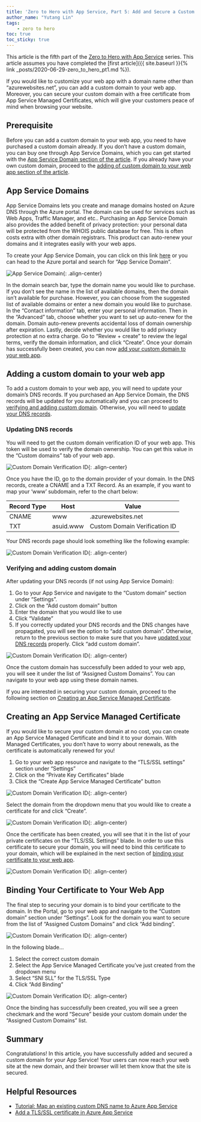 ```yaml
---
title: 'Zero to Hero with App Service, Part 5: Add and Secure a Custom Domain on Your Azure App Service Web App'
author_name: "Yutang Lin"
tags: 
    - zero to hero
toc: true
toc_sticky: true
---
```


This article is the fifth part of the [Zero to Hero with App Service](https://azure.github.io/AppService/tags/#zero-to-hero) series. This article assumes you have completed the [first article]({{ site.baseurl }}{% link _posts/2020-06-29-zero_to_hero_pt1.md %}). 

If you would like to customize your web app with a domain name other than “azurewebsites.net”, you can add a custom domain to your web app. Moreover, you can secure your custom domain with a free certificate from App Service Managed Certificates, which will give your customers peace of mind when browsing your website. 

## Prerequisite

Before you can add a custom domain to your web app, you need to have purchased a custom domain already. If you don’t have a custom domain, you can buy one through App Service Domains, which you can get started with the [App Service Domain section of the article](#app-service-domain). If you already have your own custom domain, proceed to the [adding of custom domain to your web app section of the article](#add-custom-domain). 

## App Service Domains <a name="app-service-domain"></a>

App Service Domains lets you create and manage domains hosted on Azure DNS through the Azure portal. The domain can be used for services such as Web Apps, Traffic Manager, and etc.. Purchasing an App Service Domain also provides the added benefit of privacy protection: your personal data will be protected from the WHOIS public database for free. This is often costs extra with other domain registrars. This product can auto-renew your domains and it integrates easily with your web apps. 

To create your App Service Domain, you can click on this link [here](https://ms.portal.azure.com/#create/Microsoft.Domains) or you can head to the Azure portal and search for “App Service Domain”.  

![App Service Domain]({{site.baseurl}}/media/2020/07/Create-ASD.PNG){: .align-center}

In the domain search bar, type the domain name you would like to purchase. If you don’t see the name in the list of available domains, then the domain isn’t available for purchase. However, you can choose from the suggested list of available domains or enter a new domain you would like to purchase. In the “Contact information” tab, enter your personal information. Then in the “Advanced” tab, choose whether you want to set up auto-renew for the domain. Domain auto-renew prevents accidental loss of domain ownership after expiration. Lastly, decide whether you would like to add privacy protection at no extra charge. Go to “Review + create” to review the legal terms, verify the domain information, and click “Create”. Once your domain has successfully been created, you can now [add your custom domain to your web app](#add-custom-domain). 

## Adding a custom domain to your web app <a name="add-custom-domain"></a>

To add a custom domain to your web app, you will need to update your domain’s DNS records. If you purchased an App Service Domain, the DNS records will be updated for you automatically and you can proceed to [verifying and adding custom domain](#verify-add-domain). Otherwise, you will need to [update your DNS records](#upate-dns). 

### Updating DNS records <a name="upate-dns"></a>

You will need to get the custom domain verification ID of your web app.	This token will be used to verify the domain ownership. You can get this value in the “Custom domains” tab of your web app. 

![Custom Domain Verification ID]({{site.baseurl}}/media/2020/07/Get-CDVID.png){: .align-center}

Once you have the ID, go to the domain provider of your domain. In the DNS records, create a CNAME and a TXT Record. As an example, if you want to map your ‘www’ subdomain, refer to the chart below: 

| Record Type  | Host       | Value                          |
|--------------|------------|--------------------------------|
| CNAME        | www        | <app-name>.azurewebsites.net   |
| TXT          | asuid.www  | Custom Domain Verification ID  |

Your DNS records page should look something like the following example: 

![Custom Domain Verification ID]({{site.baseurl}}/media/2020/07/dns-records.png){: .align-center}

### Verifying and adding custom domain <a name="verify-add-domain"></a>

After updating your DNS records (if not using App Service Domain): 
1. Go to your App Service and navigate to the “Custom domain” section under “Settings”.  
1. Click on the “Add custom domain” button 
1. Enter the domain that you would like to use 
1. Click “Validate” 
1. If you correctly updated your DNS records and the DNS changes have propagated, you will see the option to “add custom domain”. Otherwise, return to the previous section to make sure that you have [updated your DNS records](#upate-dns) properly. Click “add custom domain”.

![Custom Domain Verification ID]({{site.baseurl}}/media/2020/07/Add-Custom-Domain.png){: .align-center}

Once the custom domain has successfully been added to your web app, you will see it under the list of “Assigned Custom Domains”. You can navigate to your web app using these domain names. 

If you are interested in securing your custom domain, proceed to the following section on [Creating an App Service Managed Certificate](#asmc). 

## Creating an App Service Managed Certificate <a name="asmc"></a>

If you would like to secure your custom domain at no cost, you can create an App Service Managed Certificate and bind it to your domain. With Managed Certificates, you don’t have to worry about renewals, as the certificate is automatically renewed for you! 

1. Go to your web app resource and navigate to the “TLS/SSL settings” section under “Settings”
1. Click on the “Private Key Certificates” blade 
1. Click the “Create App Service Managed Certificate” button 

![Custom Domain Verification ID]({{site.baseurl}}/media/2020/07/Cert-Blade.png){: .align-center}

Select the domain from the dropdown menu that you would like to create a certificate for and click “Create”.  

![Custom Domain Verification ID]({{site.baseurl}}/media/2020/07/Create-Free-Cert.png){: .align-center}

Once the certificate has been created, you will see that it in the list of your private certificates on the “TLS/SSL Settings” blade. In order to use this certificate to secure your domain, you will need to bind this certificate to your domain, which will be explained in the next section of [binding your certificate to your web app](#create-binding). 

![Custom Domain Verification ID]({{site.baseurl}}/media/2020/07/Free-Cert-Created.png){: .align-center}

## Binding Your Certificate to Your Web App <a name="create-binding"></a>

The final step to securing your domain is to bind your certificate to the domain. In the Portal, go to your web app and navigate to the “Custom domain” section under “Settings”. Look for the domain you want to secure from the list of “Assigned Custom Domains” and click “Add binding”. 

![Custom Domain Verification ID]({{site.baseurl}}/media/2020/07/Binding-Option.png){: .align-center}

In the following blade... 
1. Select the correct custom domain 
1. Select the App Service Managed Certificate you’ve just created from the dropdown menu 
1. Select “SNI SLL” for the TLS/SSL Type 
1. Click “Add Binding” 

![Custom Domain Verification ID]({{site.baseurl}}/media/2020/07/Add-Binding.png){: .align-center}

Once the binding has successfully been created, you will see a green checkmark and the word “Secure” beside your custom domain under the “Assigned Custom Domains” list. 

## Summary 

Congratulations! In this article, you have successfully added and secured a custom domain for your App Service! Your users can now reach your web site at the new domain, and their browser will let them know that the site is secured. 

## Helpful Resources

- [Tutorial: Map an existing custom DNS name to Azure App Service](https://docs.microsoft.com/azure/app-service/app-service-web-tutorial-custom-domain)
- [Add a TLS/SSL certificate in Azure App Service](https://docs.microsoft.com/azure/app-service/configure-ssl-certificate#create-a-free-certificate-preview)
